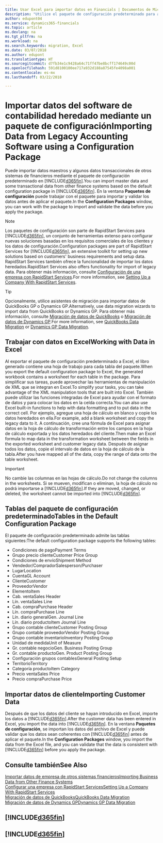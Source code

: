 ```yaml
---
title: Usar Excel para importar datos en Financials | Documentos de Microsoft
description: "Utilice el paquete de configuración predeterminado para agregar datos de cliente en Excel e importar los datos en Finance and Operations, Business edition."
author: edupont04
ms.service: dynamics365-financials
ms.topic: article
ms.devlang: na
ms.tgt_pltfrm: na
ms.workload: na
ms.search.keywords: migration, Excel
ms.date: 03/07/2018
ms.author: edupont
ms.translationtype: HT
ms.sourcegitcommit: d7fb34e1c9428a64c71ff47be8bcff174649c00d
ms.openlocfilehash: 591d8100100ee717a932d188a87545fe4098a001
ms.contentlocale: es-mx
ms.lasthandoff: 03/22/2018

---
```

# <a name="importing-data-from-legacy-accounting-software-using-a-configuration-package"></a><span data-ttu-id="58435-103">Importar datos del software de contabilidad heredado mediante un paquete de configuración</span><span class="sxs-lookup"><span data-stu-id="58435-103">Importing Data from Legacy Accounting Software using a Configuration Package</span></span>
<span data-ttu-id="58435-104">Puede importar datos maestros y algunos datos transaccionales de otros sistemas de financieros mediante el paquete de configuración predeterminado en [!INCLUDE[d365fin](includes/d365fin_md.md)].</span><span class="sxs-lookup"><span data-stu-id="58435-104">You can import master data and some transactional data from other finance systems based on the default configuration package in [!INCLUDE[d365fin](includes/d365fin_md.md)].</span></span> <span data-ttu-id="58435-105">En la ventana **Paquetes de configuración** puede trabajar con el paquete para importar y validar los datos antes de aplicar el paquete.</span><span class="sxs-lookup"><span data-stu-id="58435-105">In the **Configuration Packages** window, you can work with the package to import and validate the data before you apply the package.</span></span>  

> [!NOTE]  
> <span data-ttu-id="58435-106">Los paquetes de configuración son parte de RapidStart Services para [!INCLUDE[d365fin](includes/d365fin_md.md)], un conjunto de herramientas extenso para configurar nuevas soluciones basadas en los requisitos comerciales de los clientes y los datos de configuración.</span><span class="sxs-lookup"><span data-stu-id="58435-106">Configuration packages are part of RapidStart Services for [!INCLUDE[d365fin](includes/d365fin_md.md)], an extensive toolkit for setting up new solutions based on customers' business requirements and setup data.</span></span> <span data-ttu-id="58435-107">RapidStart Services también ofrece la funcionalidad de importar los datos heredados.</span><span class="sxs-lookup"><span data-stu-id="58435-107">RapidStart Services also offers functionality for import of legacy data.</span></span> <span data-ttu-id="58435-108">Para obtener más información, consulte [Configuración de una empresa con RapidStart Services](admin-set-up-a-company-with-rapidstart.md).</span><span class="sxs-lookup"><span data-stu-id="58435-108">For more information, see [Setting Up a Company With RapidStart Services](admin-set-up-a-company-with-rapidstart.md).</span></span>

> [!TIP]  
>   <span data-ttu-id="58435-109">Opcionalmente, utilice asistentes de migración para importar datos de QuickBooks GP o Dynamics GP.</span><span class="sxs-lookup"><span data-stu-id="58435-109">Alternatively, use data migration wizards to import data from QuickBooks or Dynamics GP.</span></span> <span data-ttu-id="58435-110">Para obtener más información, consulte [Migración de datos de QuickBooks](ui-extensions-quickbooks-data-migration.md) o [Migración de datos de Dynamics GP](ui-extensions-dynamicsgp-data-migration.md).</span><span class="sxs-lookup"><span data-stu-id="58435-110">For more information, see [QuickBooks Data Migration](ui-extensions-quickbooks-data-migration.md) or [Dynamics GP Data Migration](ui-extensions-dynamicsgp-data-migration.md).</span></span>  

## <a name="working-with-data-in-excel"></a><span data-ttu-id="58435-111">Trabajar con datos en Excel</span><span class="sxs-lookup"><span data-stu-id="58435-111">Working with Data in Excel</span></span>
<span data-ttu-id="58435-112">Al exportar el paquete de configuración predeterminado a Excel, el libro generado contiene una hoja de trabajo para cada tabla del paquete.</span><span class="sxs-lookup"><span data-stu-id="58435-112">When you export the default configuration package to Excel, the generated workbook contains a worksheet for each table in the package.</span></span> <span data-ttu-id="58435-113">Para simplificar sus tareas, puede aprovechar las herramientas de manipulación de XML que se integran en Excel.</span><span class="sxs-lookup"><span data-stu-id="58435-113">To simplify your tasks, you can take advantage of the XML manipulation tools that are built into Excel.</span></span> <span data-ttu-id="58435-114">También puede utilizar las funciones integradas de Excel para ayudar con el formato de datos y para colocar los datos en la celda correcta.</span><span class="sxs-lookup"><span data-stu-id="58435-114">You can also use Excel built-in functions to help with data formatting and to put data in the correct cell.</span></span> <span data-ttu-id="58435-115">Por ejemplo, agregue una hoja de cálculo en blanco y copie los datos heredados en ella.</span><span class="sxs-lookup"><span data-stu-id="58435-115">For example, add a blank worksheet and copy the legacy data to it.</span></span> <span data-ttu-id="58435-116">A continuación, cree una fórmula de Excel para asignar datos en la hoja de cálculo de transformación entre los campos en la hoja de cálculo exportada y los datos heredados del cliente.</span><span class="sxs-lookup"><span data-stu-id="58435-116">Then make an Excel formula to map data in the transformation worksheet between the fields in the exported worksheet and customer legacy data.</span></span> <span data-ttu-id="58435-117">Después de asignar todos los datos, copie el intervalo de datos en la hoja de cálculo de la tabla.</span><span class="sxs-lookup"><span data-stu-id="58435-117">After you have mapped all of the data, copy the range of data onto the table worksheet.</span></span>  

> [!IMPORTANT]  
>  <span data-ttu-id="58435-118">No cambie las columnas en las hojas de cálculo.</span><span class="sxs-lookup"><span data-stu-id="58435-118">Do not change the columns in the worksheets.</span></span> <span data-ttu-id="58435-119">Si se mueven, modifican o eliminan, la hoja de cálculo no podrá importarse a [!INCLUDE[d365fin](includes/d365fin_md.md)].</span><span class="sxs-lookup"><span data-stu-id="58435-119">If they are moved, changed, or deleted, the worksheet cannot be imported into [!INCLUDE[d365fin](includes/d365fin_md.md)].</span></span>

## <a name="tables-in-the-default-configuration-package"></a><span data-ttu-id="58435-120">Tablas del paquete de configuración predeterminado</span><span class="sxs-lookup"><span data-stu-id="58435-120">Tables in the Default Configuration Package</span></span>
<span data-ttu-id="58435-121">El paquete de configuración predeterminado admite las tablas siguientes:</span><span class="sxs-lookup"><span data-stu-id="58435-121">The default configuration package supports the following tables:</span></span>

-   <span data-ttu-id="58435-122">Condiciones de pago</span><span class="sxs-lookup"><span data-stu-id="58435-122">Payment Terms</span></span>
-   <span data-ttu-id="58435-123">Grupo precio cliente</span><span class="sxs-lookup"><span data-stu-id="58435-123">Customer Price Group</span></span>
-   <span data-ttu-id="58435-124">Condiciones de envío</span><span class="sxs-lookup"><span data-stu-id="58435-124">Shipment Method</span></span>
-   <span data-ttu-id="58435-125">Vendedor/Comprador</span><span class="sxs-lookup"><span data-stu-id="58435-125">Salesperson/Purchaser</span></span>
-   <span data-ttu-id="58435-126">Lugar</span><span class="sxs-lookup"><span data-stu-id="58435-126">Location</span></span>
-   <span data-ttu-id="58435-127">Cuenta</span><span class="sxs-lookup"><span data-stu-id="58435-127">GL Account</span></span>
-   <span data-ttu-id="58435-128">Cliente</span><span class="sxs-lookup"><span data-stu-id="58435-128">Customer</span></span>
-   <span data-ttu-id="58435-129">Proveedor</span><span class="sxs-lookup"><span data-stu-id="58435-129">Vendor</span></span>
-   <span data-ttu-id="58435-130">Elemento</span><span class="sxs-lookup"><span data-stu-id="58435-130">Item</span></span>
-   <span data-ttu-id="58435-131">Cab. venta</span><span class="sxs-lookup"><span data-stu-id="58435-131">Sales Header</span></span>
-   <span data-ttu-id="58435-132">Lín. venta</span><span class="sxs-lookup"><span data-stu-id="58435-132">Sales Line</span></span>
-   <span data-ttu-id="58435-133">Cab. compra</span><span class="sxs-lookup"><span data-stu-id="58435-133">Purchase Header</span></span>
-   <span data-ttu-id="58435-134">Lín. compra</span><span class="sxs-lookup"><span data-stu-id="58435-134">Purchase Line</span></span>
-   <span data-ttu-id="58435-135">Lín. diario general</span><span class="sxs-lookup"><span data-stu-id="58435-135">Gen. Journal Line</span></span>
-   <span data-ttu-id="58435-136">Lín. diario producto</span><span class="sxs-lookup"><span data-stu-id="58435-136">Item Journal Line</span></span>
-   <span data-ttu-id="58435-137">Grupo contable cliente</span><span class="sxs-lookup"><span data-stu-id="58435-137">Customer Posting Group</span></span>
-   <span data-ttu-id="58435-138">Grupo contable proveedor</span><span class="sxs-lookup"><span data-stu-id="58435-138">Vendor Posting Group</span></span>
-   <span data-ttu-id="58435-139">Grupo contable inventario</span><span class="sxs-lookup"><span data-stu-id="58435-139">Inventory Posting Group</span></span>
-   <span data-ttu-id="58435-140">Unidad de medida</span><span class="sxs-lookup"><span data-stu-id="58435-140">Unit of Measure</span></span>
-   <span data-ttu-id="58435-141">Gr. contable negocio</span><span class="sxs-lookup"><span data-stu-id="58435-141">Gen. Business Posting Group</span></span>
-   <span data-ttu-id="58435-142">Gr. contable producto</span><span class="sxs-lookup"><span data-stu-id="58435-142">Gen. Product Posting Group</span></span>
-   <span data-ttu-id="58435-143">Configuración grupos contables</span><span class="sxs-lookup"><span data-stu-id="58435-143">General Posting Setup</span></span>
-   <span data-ttu-id="58435-144">Territorio</span><span class="sxs-lookup"><span data-stu-id="58435-144">Territory</span></span>
-   <span data-ttu-id="58435-145">Categoría producto</span><span class="sxs-lookup"><span data-stu-id="58435-145">Item Category</span></span>
-   <span data-ttu-id="58435-146">Precio venta</span><span class="sxs-lookup"><span data-stu-id="58435-146">Sales Price</span></span>
-   <span data-ttu-id="58435-147">Precio compra</span><span class="sxs-lookup"><span data-stu-id="58435-147">Purchase Price</span></span>

## <a name="importing-customer-data"></a><span data-ttu-id="58435-148">Importar datos de cliente</span><span class="sxs-lookup"><span data-stu-id="58435-148">Importing Customer Data</span></span>
<span data-ttu-id="58435-149">Después de que los datos del cliente se hayan introducido en Excel, importe los datos a [!INCLUDE[d365fin](includes/d365fin_md.md)].</span><span class="sxs-lookup"><span data-stu-id="58435-149">After the customer data has been entered in Excel, you import the data into [!INCLUDE[d365fin](includes/d365fin_md.md)].</span></span> <span data-ttu-id="58435-150">En la ventana **Paquetes de configuración**, se importan los datos del archivo de Excel y puede validar que los datos sean coherentes con [!INCLUDE[d365fin](includes/d365fin_md.md)] antes de aplicar el paquete.</span><span class="sxs-lookup"><span data-stu-id="58435-150">In the **Configuration Packages** window, you import the data from the Excel file, and you can validate that the data is consistent with [!INCLUDE[d365fin](includes/d365fin_md.md)] before you apply the package.</span></span>

## <a name="see-also"></a><span data-ttu-id="58435-151">Consulte también</span><span class="sxs-lookup"><span data-stu-id="58435-151">See Also</span></span>
[<span data-ttu-id="58435-152">Importar datos de empresa de otros sistemas financieros</span><span class="sxs-lookup"><span data-stu-id="58435-152">Importing Business Data from Other Finance Systems</span></span>](upload-data.md)  
[<span data-ttu-id="58435-153">Configurar una empresa con RapidStart Services</span><span class="sxs-lookup"><span data-stu-id="58435-153">Setting Up a Company With RapidStart Services</span></span>](admin-set-up-a-company-with-rapidstart.md)  
[<span data-ttu-id="58435-154">Migración de datos de QuickBooks</span><span class="sxs-lookup"><span data-stu-id="58435-154">QuickBooks Data Migration</span></span>](ui-extensions-quickbooks-data-migration.md)  
[<span data-ttu-id="58435-155">Migración de datos de Dynamics GP</span><span class="sxs-lookup"><span data-stu-id="58435-155">Dynamics GP Data Migration</span></span>](ui-extensions-dynamicsgp-data-migration.md)  

## [!INCLUDE[d365fin](includes/free_trial_md.md)]  
## [!INCLUDE[d365fin](includes/training_link_md.md)]

